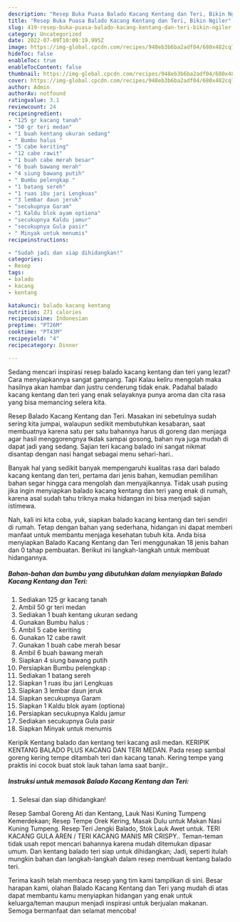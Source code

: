 ```yaml
---
description: "Resep Buka Puasa Balado Kacang Kentang dan Teri, Bikin Ngiler"
title: "Resep Buka Puasa Balado Kacang Kentang dan Teri, Bikin Ngiler"
slug: 419-resep-buka-puasa-balado-kacang-kentang-dan-teri-bikin-ngiler
category: Uncategorized
date: 2022-07-09T10:09:19.995Z
image: https://img-global.cpcdn.com/recipes/948eb3b6ba2adf04/680x482cq70/balado-kacang-kentang-dan-teri-foto-resep-utama.jpg
hideToc: false
enableToc: true
enableTocContent: false
thumbnail: https://img-global.cpcdn.com/recipes/948eb3b6ba2adf04/680x482cq70/balado-kacang-kentang-dan-teri-foto-resep-utama.jpg
cover: https://img-global.cpcdn.com/recipes/948eb3b6ba2adf04/680x482cq70/balado-kacang-kentang-dan-teri-foto-resep-utama.jpg
author: Admin
authorAv: notfound
ratingvalue: 3.1
reviewcount: 24
recipeingredient:
- "125 gr kacang tanah"
- "50 gr teri medan"
- "1 buah kentang ukuran sedang"
- " Bumbu halus "
- "5 cabe keriting"
- "12 cabe rawit"
- "1 buah cabe merah besar"
- "6 buah bawang merah"
- "4 siung bawang putih"
- " Bumbu pelengkap "
- "1 batang sereh"
- "1 ruas ibu jari Lengkuas"
- "3 lembar daun jeruk"
- "secukupnya Garam"
- "1 Kaldu blok ayam optiona"
- "secukupnya Kaldu jamur"
- "secukupnya Gula pasir"
- " Minyak untuk menumis"
recipeinstructions:

- "Sudah jadi dan siap dihidangkan!"
categories:
- Resep
tags:
- balado
- kacang
- kentang

katakunci: balado kacang kentang 
nutrition: 271 calories
recipecuisine: Indonesian
preptime: "PT26M"
cooktime: "PT43M"
recipeyield: "4"
recipecategory: Dinner

---
```



Sedang mencari inspirasi resep balado kacang kentang dan teri yang lezat? Cara menyiapkannya sangat gampang. Tapi Kalau keliru mengolah maka hasilnya akan hambar dan justru cenderung tidak enak. Padahal balado kacang kentang dan teri yang enak selayaknya punya aroma dan cita rasa yang bisa memancing selera kita.


Resep Balado Kacang Kentang dan Teri. Masakan ini sebetulnya sudah sering kita jumpai, walaupun sedikit membutuhkan kesabaran, saat membuatnya karena satu per satu bahannya harus di goreng dan menjaga agar hasil menggorengnya tkdak sampai gosong, bahan nya juga mudah di dapat jadi yang sedang. Sajian teri kacang balado ini sangat nikmat disantap dengan nasi hangat sebagai menu sehari-hari..

Banyak hal yang sedikit banyak mempengaruhi kualitas rasa dari balado kacang kentang dan teri, pertama dari jenis bahan, kemudian pemilihan bahan segar hingga cara mengolah dan menyajikannya. Tidak usah pusing jika ingin menyiapkan balado kacang kentang dan teri yang enak di rumah, karena asal sudah tahu triknya maka hidangan ini bisa menjadi sajian istimewa.


Nah, kali ini kita coba, yuk, siapkan balado kacang kentang dan teri sendiri di rumah. Tetap dengan bahan yang sederhana, hidangan ini dapat memberi manfaat untuk membantu menjaga kesehatan tubuh kita. Anda bisa menyiapkan Balado Kacang Kentang dan Teri menggunakan 18 jenis bahan dan 0 tahap pembuatan. Berikut ini langkah-langkah untuk membuat hidangannya.

<!--inarticleads1-->

##### Bahan-bahan dan bumbu yang dibutuhkan dalam menyiapkan Balado Kacang Kentang dan Teri:

1. Sediakan 125 gr kacang tanah
1. Ambil 50 gr teri medan
1. Sediakan 1 buah kentang ukuran sedang
1. Gunakan  Bumbu halus :
1. Ambil 5 cabe keriting
1. Gunakan 12 cabe rawit
1. Gunakan 1 buah cabe merah besar
1. Ambil 6 buah bawang merah
1. Siapkan 4 siung bawang putih
1. Persiapkan  Bumbu pelengkap :
1. Sediakan 1 batang sereh
1. Siapkan 1 ruas ibu jari Lengkuas
1. Siapkan 3 lembar daun jeruk
1. Siapkan secukupnya Garam
1. Siapkan 1 Kaldu blok ayam (optiona)
1. Persiapkan secukupnya Kaldu jamur
1. Sediakan secukupnya Gula pasir
1. Siapkan  Minyak untuk menumis


Keripik Kentang balado dan kentang teri kacang asli medan. KERIPIK KENTANG BALADO PLUS KACANG DAN TERI MEDAN. Pada resep sambal goreng kering tempe ditambah teri dan kacang tanah. Kering tempe yang praktis ini cocok buat stok lauk tahan lama saat banjir.. 

<!--inarticleads2-->

##### Instruksi untuk memasak Balado Kacang Kentang dan Teri:


1. Selesai dan siap dihidangkan!

Resep Sambal Goreng Ati dan Kentang, Lauk Nasi Kuning Tumpeng Kemerdekaan; Resep Tempe Orek Kering, Masak Dulu untuk Makan Nasi Kuning Tumpeng. Resep Teri Jengki Balado, Stok Lauk Awet untuk. TERI KACANG GULA AREN / TERI KACANG MANIS MR CRISPY.. Teman-teman tidak usah repot mencari bahannya karena mudah ditemukan dipasar umum. Dan kentang balado teri siap untuk dihidangkan; Jadi, seperti itulah mungkin bahan dan langkah-langkah dalam resep membuat kentang balado teri. 

Terima kasih telah membaca resep yang tim kami tampilkan di sini. Besar harapan kami, olahan Balado Kacang Kentang dan Teri yang mudah di atas dapat membantu kamu menyiapkan hidangan yang enak untuk keluarga/teman maupun menjadi inspirasi untuk berjualan makanan. Semoga bermanfaat dan selamat mencoba!
